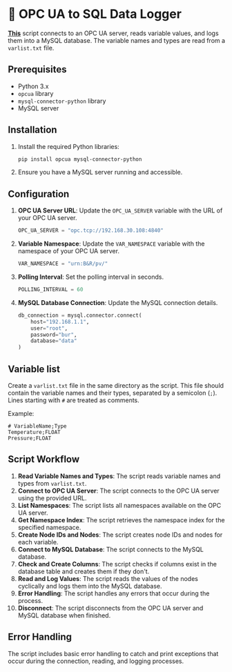# 🔗 OPC UA to SQL Data Logger

[**This**](https://github.com/br-automation-com/X20-Edge-UseCases/tree/main/python/OPCUA2SQL) script connects to an OPC UA server, reads variable values, and logs them into a MySQL database. The variable names and types are read from a `varlist.txt` file.

## Prerequisites

- Python 3.x
- `opcua` library
- `mysql-connector-python` library
- MySQL server

## Installation

1. Install the required Python libraries:
    ```sh
    pip install opcua mysql-connector-python
    ```

2. Ensure you have a MySQL server running and accessible.

## Configuration

1. **OPC UA Server URL**: Update the `OPC_UA_SERVER` variable with the URL of your OPC UA server.
    ```python
    OPC_UA_SERVER = "opc.tcp://192.168.30.108:4840"
    ```

2. **Variable Namespace**: Update the `VAR_NAMESPACE` variable with the namespace of your OPC UA server.
    ```python
    VAR_NAMESPACE = "urn:B&R/pv/"
    ```

3. **Polling Interval**: Set the polling interval in seconds.
    ```python
    POLLING_INTERVAL = 60
    ```

4. **MySQL Database Connection**: Update the MySQL connection details.
    ```python
    db_connection = mysql.connector.connect(
        host="192.168.1.1",
        user="root",
        password="bur",
        database="data"
    )
    ```

## Variable list

Create a `varlist.txt` file in the same directory as the script. This file should contain the variable names and their types, separated by a semicolon (`;`). Lines starting with `#` are treated as comments.

Example:
```
# VariableName;Type
Temperature;FLOAT
Pressure;FLOAT
```

## Script Workflow

1. **Read Variable Names and Types**: The script reads variable names and types from `varlist.txt`.
2. **Connect to OPC UA Server**: The script connects to the OPC UA server using the provided URL.
3. **List Namespaces**: The script lists all namespaces available on the OPC UA server.
4. **Get Namespace Index**: The script retrieves the namespace index for the specified namespace.
5. **Create Node IDs and Nodes**: The script creates node IDs and nodes for each variable.
6. **Connect to MySQL Database**: The script connects to the MySQL database.
7. **Check and Create Columns**: The script checks if columns exist in the database table and creates them if they don't.
8. **Read and Log Values**: The script reads the values of the nodes cyclically and logs them into the MySQL database.
9. **Error Handling**: The script handles any errors that occur during the process.
10. **Disconnect**: The script disconnects from the OPC UA server and MySQL database when finished.

## Error Handling

The script includes basic error handling to catch and print exceptions that occur during the connection, reading, and logging processes.
